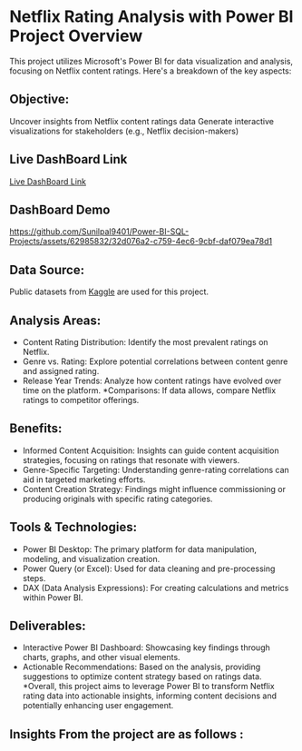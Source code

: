 
# Netflix Rating Analysis with Power BI Project Overview
This project utilizes Microsoft's Power BI for data visualization and analysis, focusing on Netflix content ratings. Here's a breakdown of the key aspects:


## Objective:

Uncover insights from Netflix content ratings data
Generate interactive visualizations for stakeholders (e.g., Netflix decision-makers)

## Live DashBoard Link
[Live DashBoard Link](https://app.powerbi.com/view?r=eyJrIjoiYjljODQ4YjItMGM1Mi00Y2NkLTliMTMtODA3MjY0ZGQ4NjI1IiwidCI6ImRmODY3OWNkLWE4MGUtNDVkOC05OWFjLWM4M2VkN2ZmOTVhMCJ9)



## DashBoard Demo

https://github.com/Sunilpal9401/Power-BI-SQL-Projects/assets/62985832/32d076a2-c759-4ec6-9cbf-daf079ea78d1

## Data Source:

Public datasets from [Kaggle](https://www.kaggle.com/datasets/snehaanbhawal/netflix-tv-shows-and-movie-list) are used for this project.

## Analysis Areas:

* Content Rating Distribution: Identify the most prevalent ratings on Netflix.
* Genre vs. Rating: Explore potential correlations between content genre and assigned rating.
* Release Year Trends: Analyze how content ratings have evolved over time on the platform.
*Comparisons: If data allows, compare Netflix ratings to competitor offerings.
## Benefits:

* Informed Content Acquisition: Insights can guide content acquisition strategies, focusing on ratings that resonate with viewers.
* Genre-Specific Targeting: Understanding genre-rating correlations can aid in targeted marketing efforts.
* Content Creation Strategy: Findings might influence commissioning or producing originals with specific rating categories.
 
## Tools & Technologies:

* Power BI Desktop: The primary platform for data manipulation, modeling, and visualization creation.
* Power Query (or Excel): Used for data cleaning and pre-processing steps.
* DAX (Data Analysis Expressions): For creating calculations and metrics within Power BI.

## Deliverables:

* Interactive Power BI Dashboard: Showcasing key findings through charts, graphs, and other visual elements.
* Actionable Recommendations: Based on the analysis, providing suggestions to optimize content strategy based on ratings data.
*Overall, this project aims to leverage Power BI to transform Netflix rating data into actionable insights, informing content decisions and potentially enhancing user engagement.

## Insights From the project are as follows :
